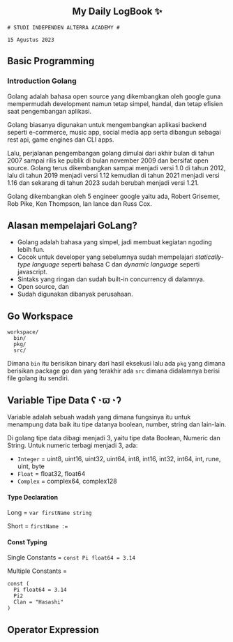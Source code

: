 <h2 align="center">My Daily LogBook ✨</h2>

```
# STUDI INDEPENDEN ALTERRA ACADEMY #

15 Agustus 2023
```

## Basic Programming

### Introduction Golang

Golang adalah bahasa open source yang dikembangkan oleh google guna mempermudah development namun tetap simpel, handal, dan tetap efisien saat pengembangan aplikasi.

Golang biasanya digunakan untuk mengembangkan aplikasi backend seperti e-commerce, music app, social media app serta dibangun sebagai rest api, game engines dan CLI apps.

Lalu, perjalanan pengembangan golang dimulai dari akhir bulan di tahun 2007 sampai rilis ke publik di bulan november 2009 dan bersifat open source. Golang terus dikembangkan sampai menjadi versi 1.0 di tahun 2012, lalu di tahun 2019 menjadi versi 1.12 kemudian di tahun 2021 menjadi versi 1.16 dan sekarang di tahun 2023 sudah berubah menjadi versi 1.21.

Golang dikembangkan oleh 5 engineer google yaitu ada, Robert Grisemer, Rob Pike, Ken Thompson, Ian lance dan Russ Cox.

## Alasan mempelajari GoLang?

- Golang adalah bahasa yang simpel, jadi membuat kegiatan ngoding lebih fun.
- Cocok untuk developer yang sebelumnya sudah mempelajari _statically-type language_ seperti bahasa C dan _dynamic language_ seperti javascript.
- Sintaks yang ringan dan sudah built-in concurrency di dalamnya.
- Open source, dan
- Sudah digunakan dibanyak perusahaan.

## Go Workspace

```
workspace/
  bin/
  pkg/
  src/
```

Dimana `bin` itu berisikan binary dari hasil eksekusi
lalu ada `pkg` yang dimana berisikan package go
dan yang terakhir ada `src` dimana didalamnya berisi file golang itu sendiri.

## Variable Tipe Data ʕ◔ϖ◔ʔ

Variable adalah sebuah wadah yang dimana fungsinya itu untuk menampung data baik itu tipe datanya boolean, number, string dan lain-lain.

Di golang tipe data dibagi menjadi 3, yaitu tipe data Boolean, Numeric dan String.
Untuk numeric terbagi menjadi 3, ada:

- `Integer` = uint8, uint16, uint32, uint64, int8, int16, int32, int64, int, rune, uint, byte
- `Float` = float32, float64
- `Complex` = complex64, complex128

#### Type Declaration

Long = `var firstName string`

Short = `firstName :=`

#### Const Typing

Single Constants = `const Pi float64 = 3.14`

Multiple Constants =

```
const (
  Pi float64 = 3.14
  Pi2
  Clan = "Hasashi"
)
```

## Operator Expression
